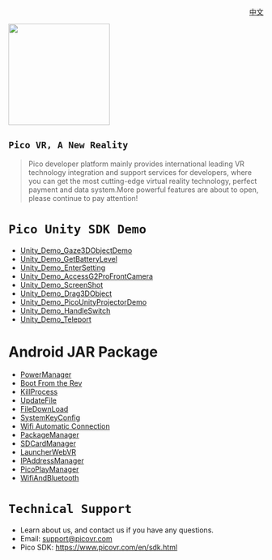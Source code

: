 <p align="right"><a href="https://github.com/PicoSupport/PicoSupport/blob/master/README_CN.md/" target="_blank">中文</a></p>
<a href="https://www.picovr.com/pico_goblin.html"> <img src="https://github.com/PicoSupport/PicoSupport/blob/master/Assets/Pico.jpg" width="200"/> </a>

## `Pico VR, A New Reality`

>Pico developer platform mainly provides international leading VR technology integration and support services for developers, where you can get the most cutting-edge virtual reality technology, perfect payment and data system.More powerful features are about to open, please continue to pay attention!


# `Pico Unity SDK Demo`


* [Unity_Demo_Gaze3DObjectDemo][01]
* [Unity_Demo_GetBatteryLevel][02]
* [Unity_Demo_EnterSetting][03]
* [Unity_Demo_AccessG2ProFrontCamera][04]
* [Unity_Demo_ScreenShot][05]
* [Unity_Demo_Drag3DObject][06]
* [Unity_Demo_PicoUnityProjectorDemo][07]
* [Unity_Demo_HandleSwitch][08]
* [Unity_Demo_Teleport][09]


[01]: https://github.com/PicoSupport/Unity_Demo_Gaze3dObjectDemo2.7.6
[02]: https://github.com/PicoSupport/Unity_Demo_BatteryManager
[03]: https://github.com/PicoSupport/Unity_Demo_EnterSetting.7.6
[04]: https://github.com/PicoSupport/Unity_Demo_GetPhoneCameraImageDemo
[05]: https://github.com/PicoSupport/Unity_Demo_ScreenShot
[06]: https://github.com/PicoSupport/Unity_Demo_Drag3DObject
[07]: https://github.com/PicoSupport/Unity_Demo_PicoUnityProjectorDemo
[08]: https://github.com/PicoSupport/Unity_Demo_HandleSwitch
[09]: https://github.com/PicoSupport/Unity_Demo_teleport

# Android JAR Package 

* [PowerManager](https://github.com/PicoSupport/PicoVRPowerManager)
* [Boot From the Rev](https://github.com/PicoSupport/BootComplete)
* [KillProcess](https://github.com/PicoSupport/KillApplication)
* [UpdateFile](https://github.com/PicoSupport/UpdateAnyFile)
* [FileDownLoad](https://github.com/PicoSupport/Launcher)
* [SystemKeyConfig](https://github.com/PicoSupport/PicoKeyConfig)
* [Wifi Automatic Connection](https://github.com/PicoSupport/PicoVRWifimanager)
* [PackageManager](https://github.com/PicoSupport/PackageManager)
* [SDCardManager](https://github.com/PicoSupport/SDCardManager)
* [LauncherWebVR](https://github.com/PicoSupport/LauncherWebVR)
* [IPAddressManager](https://github.com/PicoSupport/PicoIPAddress)
* [PicoPlayManager](https://github.com/PicoSupport/PicoPlayManager)
* [WifiAndBluetooth](https://github.com/PicoSupport/WifiAndBluetooth)



# `Technical Support`

- Learn about us, and contact us if you have any questions. 
- Email:  support@picovr.com
- Pico SDK: https://www.picovr.com/en/sdk.html

